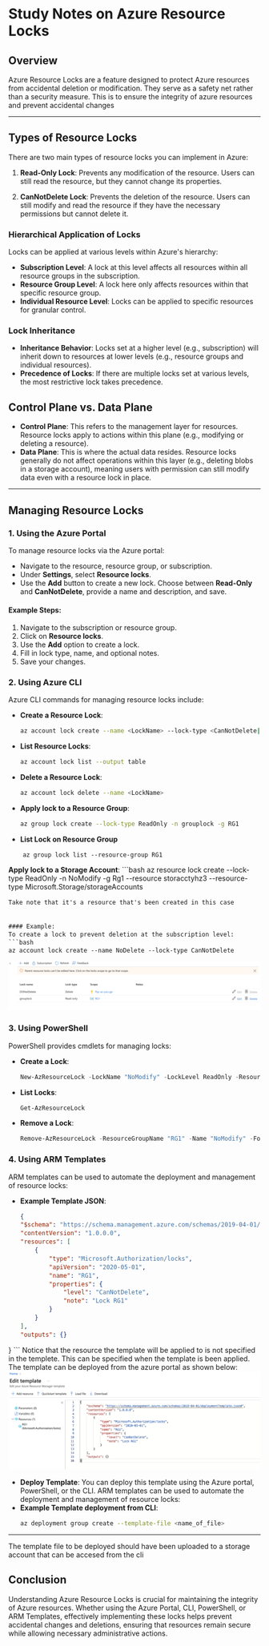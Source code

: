 # Study Notes on Azure Resource Locks

## Overview
Azure Resource Locks are a feature designed to protect Azure resources from accidental deletion or modification. They serve as a safety net rather than a security measure. This is to ensure the integrity of azure resources and prevent accidental changes

---

## Types of Resource Locks
There are two main types of resource locks you can implement in Azure:

1. **Read-Only Lock**: Prevents any modification of the resource. Users can still read the resource, but they cannot change its properties.

2. **CanNotDelete Lock**: Prevents the deletion of the resource. Users can still modify and read the resource if they have the necessary permissions but cannot delete it.

### Hierarchical Application of Locks
Locks can be applied at various levels within Azure's hierarchy:

- **Subscription Level**: A lock at this level affects all resources within all resource groups in the subscription.
- **Resource Group Level**: A lock here only affects resources within that specific resource group.
- **Individual Resource Level**: Locks can be applied to specific resources for granular control.

### Lock Inheritance
- **Inheritance Behavior**: Locks set at a higher level (e.g., subscription) will inherit down to resources at lower levels (e.g., resource groups and individual resources).
- **Precedence of Locks**: If there are multiple locks set at various levels, the most restrictive lock takes precedence.

## Control Plane vs. Data Plane
- **Control Plane**: This refers to the management layer for resources. Resource locks apply to actions within this plane (e.g., modifying or deleting a resource).
- **Data Plane**: This is where the actual data resides. Resource locks generally do not affect operations within this layer (e.g., deleting blobs in a storage account), meaning users with permission can still modify data even with a resource lock in place.

---

## Managing Resource Locks

### 1. Using the Azure Portal
To manage resource locks via the Azure portal:
- Navigate to the resource, resource group, or subscription.
- Under **Settings**, select **Resource locks**.
- Use the **Add** button to create a new lock. Choose between **Read-Only** and **CanNotDelete**, provide a name and description, and save.

#### Example Steps:
1. Navigate to the subscription or resource group.
2. Click on **Resource locks**.
3. Use the **Add** option to create a lock.
4. Fill in lock type, name, and optional notes.
5. Save your changes.

### 2. Using Azure CLI
Azure CLI commands for managing resource locks include:
- **Create a Resource Lock**:
    ```bash
    az account lock create --name <LockName> --lock-type <CanNotDelete|ReadOnly>
    ```
- **List Resource Locks**:
    ```bash
    az account lock list --output table
    ```
- **Delete a Resource Lock**:
    ```bash
    az account lock delete --name <LockName>

- **Apply lock to a Resource Group**:
    ```bash
    az group lock create --lock-type ReadOnly -n grouplock -g RG1  
    ```
- **List Lock on Resource Group**
```
    az group lock list --resource-group RG1
```
 **Apply lock to a Storage Account**:
    ```bash
    az resource lock create --lock-type ReadOnly -n NoModify -g Rg1 --resource storacctyhz3 --resource-type Microsoft.Storage/storageAccounts
```
Take note that it's a resource that's been created in this case


#### Example:
To create a lock to prevent deletion at the subscription level:
```bash
az account lock create --name NoDelete --lock-type CanNotDelete
```
![locks applied to account and Resource group](image.png)

### 3. Using PowerShell
PowerShell provides cmdlets for managing locks:
- **Create a Lock**:
    ```powershell
    New-AzResourceLock -LockName "NoModify" -LockLevel ReadOnly -ResourceGroupName "RG1"
    ```
- **List Locks**:
    ```powershell
    Get-AzResourceLock
    ```
- **Remove a Lock**:
    ```powershell
    Remove-AzResourceLock -ResourceGroupName "RG1" -Name "NoModify" -Force
    ```

### 4. Using ARM Templates
ARM templates can be used to automate the deployment and management of resource locks:
- **Example Template JSON**:
    ```json
    {
    "$schema": "https://schema.management.azure.com/schemas/2019-04-01/deploymentTemplate.json#",
    "contentVersion": "1.0.0.0",
    "resources": [
        {
            "type": "Microsoft.Authorization/locks",
            "apiVersion": "2020-05-01",
            "name": "RG1",
            "properties": {
                "level": "CanNotDelete",
                "note": "Lock RG1"
            }
        }
    ],
    "outputs": {}
}
    ```
    Notice that the resource the template will be applied to is not specified in the templete. This can be specified when the template is been applied.
    The template can be deployed from the azure portal as shown below:
    ![Deploy resource from portal](image-1.png)
- **Deploy Template**: You can deploy this template using the Azure portal, PowerShell, or the CLI.
ARM templates can be used to automate the deployment and management of resource locks:
- **Example Template deployment from CLI**:
    ```bash
    az deployment group create --template-file <name_of_file>
    ```
---
The template file to be deployed should have been uploaded to a storage account that can be accesed from the cli

## Conclusion
Understanding Azure Resource Locks is crucial for maintaining the integrity of Azure resources. Whether using the Azure Portal, CLI, PowerShell, or ARM Templates, effectively implementing these locks helps prevent accidental changes and deletions, ensuring that resources remain secure while allowing necessary administrative actions.